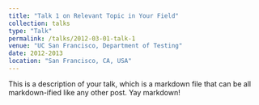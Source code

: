 ```yaml
---
title: "Talk 1 on Relevant Topic in Your Field"
collection: talks
type: "Talk"
permalink: /talks/2012-03-01-talk-1
venue: "UC San Francisco, Department of Testing"
date: 2012-2013
location: "San Francisco, CA, USA"
---
```


This is a description of your talk, which is a markdown file that can be all markdown-ified like any other post. Yay markdown!
